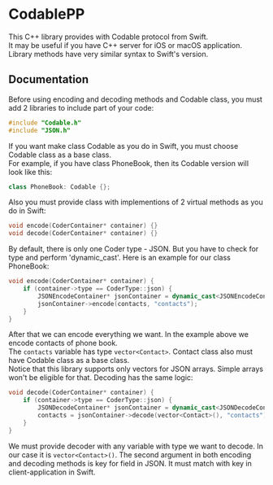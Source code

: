# CodablePP
This C++ library provides with Codable protocol from Swift.<br>
It may be useful if you have C++ server for iOS or macOS application.<br>
Library methods have very similar syntax to Swift's version.
## Documentation
Before using encoding and decoding methods and Codable class, you must add 2 libraries to include part of your code:<br>
```c++
#include "Codable.h"
#include "JSON.h"
```
If you want make class Codable as you do in Swift, you must choose Codable class as a base class.<br>
For example, if you have class PhoneBook, then its Codable version will look like this:<br>
```c++
class PhoneBook: Codable {};
```
Also you must provide class with implementions of 2 virtual methods as you do in Swift:<br>
```c++
void encode(CoderContainer* container) {}
void decode(CoderContainer* container) {}
```
By default, there is only one Coder type - JSON. But you have to check for type and perform 'dynamic_cast'.
Here is an example for our class PhoneBook:
```c++
void encode(CoderContainer* container) {
    if (container->type == CoderType::json) {
        JSONEncodeContainer* jsonContainer = dynamic_cast<JSONEncodeContainer*>(container);
        jsonContainer->encode(contacts, "contacts");
    }
}
```
After that we can encode everything we want. In the example above we encode contacts of phone book.<br>
The `contacts` variable has type `vector<Contact>`. Contact class also must have Codable class as a base class.<br>
Notice that this library supports only vectors for JSON arrays. Simple arrays won't be eligible for that.
Decoding has the same logic:
```c++
void decode(CoderContainer* container) {
    if (container->type == CoderType::json) {
        JSONDecodeContainer* jsonContainer = dynamic_cast<JSONDecodeContainer*>(container);
        contacts = jsonContainer->decode(vector<Contact>(), "contacts");
    }
}
```
We must provide decoder with any variable with type we want to decode. In our case it is `vector<Contact>()`.
The second argument in both encoding and decoding methods is key for field in JSON. It must match with key in client-application in Swift.
